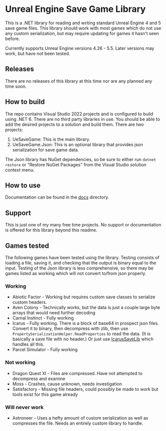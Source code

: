 # Unreal Engine Save Game Library

This is a .NET library for reading and writing standard Unreal Engine 4 and 5 save game files. This library should work with most games which do not use any custom serialization, but may require updating for games it hasn't seen before.

Currently supports Unreal Engine versions 4.26 - 5.5. Later versions may work, but have not been tested.

## Releases

There are no releases of this library at this time nor are any planned any time soon.

## How to build

The repo contains Visual Studio 2022 projects and is configured to build using .NET 6. There are no third party libraries in use. You should be able to add the desired projects to a solution and build them. There are two projects:

1. UeSaveGame: This is the main library.
2. UeSaveGame.Json: This is an optional library that provides json serialization for save game data.

The Json library has NuGet dependencies, so be sure to either run `dotnet restore` or "Restore NuGet Packages" from the Visual Studio solution context menu.

## How to use

Documentation can be found in the [docs](docs) directory.

## Support

This is just one of my many free time projects. No support or documentation is offered for this library beyond this readme.

## Games tested

The following games have been tested using the library. Testing consists of loading a file, saving it, and checking that the output is binary equal to the input. Testing of the Json library is less comprehensive, so there may be games listed as working which will not convert to/from json properly.

### Working
* Abiotic Factor - Working but requires custom save classes to serialize custom headers.
* Aven Colony - Technically works, but the data is just a couple large byte arrays that would need further decoding
* Carnal Instinct - Fully working
* Icarus - Fully working. There is a block of base64 in prospect json files. Convert it to binary, then decompress with zlib, then use `PropertySerializationHelper.ReadProperties` to read the data. (It is basically a save file with no header.) Or just use [IcarusSaveLib](https://github.com/CrystalFerrai/IcarusSaveLib) which handles all this.
* Parcel Simulator - Fully working

### Not working
* Dragon Quest XI - Files are compressed. Have not attempted to decompress and examine
* Moss - Crashes, cause unknown, needs investigation
* Satisfactory - Missing file headers, could possibly be made to work but tools exist for this game already

### Will never work
* Astroneer - Uses a hefty amount of custom serialization as well as compresses the file. Needs an entirely custom library to handle.
